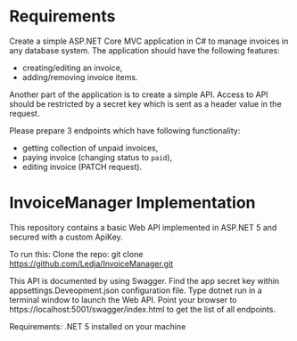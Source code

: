 # Requirements

Create a simple ASP.NET Core MVC application in C# to manage invoices in any database system. The application should have the following features:
* creating/editing an invoice,
* adding/removing invoice items.

Another part of the application is to create a simple API. Access to API should be restricted by a secret key which is sent as a header value in the request.

Please prepare 3 endpoints which have following functionality:
* getting collection of unpaid invoices,
* paying invoice (changing status to `paid`),
* editing invoice (PATCH request).



# InvoiceManager Implementation 

This repository contains a basic Web API implemented in ASP.NET 5 and secured with a custom ApiKey.

To run this:
Clone the repo: git clone https://github.com/Ledja/InvoiceManager.git

This API is documented by using Swagger.
Find the app secret key within appsettings.Deveopment.json configuration file.
Type dotnet run in a terminal window to launch the Web API.
Point your browser to https://localhost:5001/swagger/index.html to get the list of all endpoints.


Requirements:
.NET 5 installed on your machine


